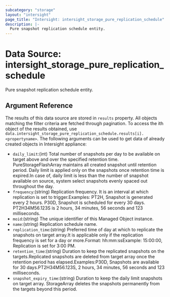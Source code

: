 ```yaml
---
subcategory: "storage"
layout: "intersight"
page_title: "Intersight: intersight_storage_pure_replication_schedule"
description: |-
  Pure snapshot replication schedule entity.
---
```


# Data Source: intersight_storage_pure_replication_schedule
Pure snapshot replication schedule entity.
## Argument Reference
The results of this data source are stored in `results` property.
All objects matching the filter criteria are fetched through pagination.
To access the ith object of the results obtained, use `data.intersight_storage_pure_replication_schedule.results[i].<propertyname>`.
The following arguments can be used to get data of already created objects in Intersight appliance:
* `daily_limit`:(int) Total number of snapshots per day to be available on target above and over the specified retention time. PureStorageFlashArray maintains all created snapshot until retention period. Daily limit is applied only on the snapshots once retention time is expired.In case of, daily limit is less than the number of snapshot available on source, system select snapshots evenly spaced out throughout the day. 
* `frequency`:(string) Replication frequency. It is an interval at which replication is set to trigger.Examples:    PT2H, Snapshot is generated every 2 hours.    P30D, Snapshot is scheduled for every 30 days.    PT2H34M56.123S is 2 hours, 34 minutes, 56 seconds and 123 milliseconds. 
* `moid`:(string) The unique identifier of this Managed Object instance. 
* `name`:(string) Replication schedule name. 
* `replication_time`:(string) Preferred time of day at which to replicate the snapshots on target array.It is applicable only if the replication frequency is set for a day or more.Format: hh:mm:ssExample: 15:00:00, Replication is set for 3:00 PM. 
* `retention_time`:(string) Duration to keep the replicated snapshots on the targets.Replicated snapshots are deleted from target array once the retention period has elapsed.Examples:P30D, Snapshots are available for 30 days.PT2H34M56.123S, 2 hours, 34 minutes, 56 seconds and 123 milliseconds. 
* `snapshot_expiry_time`:(string) Duration to keep the daily limit snapshots on target array. StorageArray deletes the snapshots permanently from the targets beyond this period. 
 